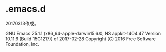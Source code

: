 # .emacs.d

20170313作成。

GNU Emacs 25.1.1 (x86_64-apple-darwin15.6.0, NS appkit-1404.47 Version 10.11.6 (Build 15G1217))
 of 2017-02-28
Copyright (C) 2016 Free Software Foundation, Inc.
